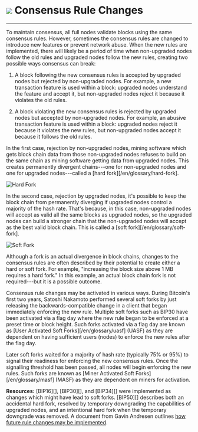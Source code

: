 # <img class="dcr-icon" src="/img/dcr-icons/Transactions.svg" /> Consensus Rule Changes

---

To maintain consensus, all full nodes validate blocks using the same
consensus rules. However, sometimes the consensus rules are changed to
introduce new features or prevent network abuse. When the new rules are
implemented, there will likely be a period of time when non-upgraded
nodes follow the old rules and upgraded nodes follow the new rules,
creating two possible ways consensus can break:

1. A block following the new consensus rules is accepted by upgraded
   nodes but rejected by non-upgraded nodes. For example, a new
   transaction feature is used within a block: upgraded nodes understand
   the feature and accept it, but non-upgraded nodes reject it because
   it violates the old rules.

2. A block violating the new consensus rules is rejected by upgraded
   nodes but accepted by non-upgraded nodes. For example, an abusive
   transaction feature is used within a block: upgraded nodes reject it
   because it violates the new rules, but non-upgraded nodes accept it
   because it follows the old rules.

In the first case, rejection by non-upgraded nodes, mining software
which gets block chain data from those non-upgraded nodes refuses to
build on the same chain as mining software getting data from upgraded
nodes. This creates permanently divergent chains---one for non-upgraded
nodes and one for upgraded nodes---called a [hard
fork][/en/glossary/hard-fork].

![Hard Fork](/img/dev/en-hard-fork.svg)

In the second case, rejection by upgraded nodes, it's possible to keep
the block chain from permanently diverging if upgraded nodes control a
majority of the hash rate. That's because, in this case, non-upgraded
nodes will accept as valid all the same blocks as upgraded nodes, so the
upgraded nodes can build a stronger chain that the non-upgraded nodes
will accept as the best valid block chain. This is called a [soft
fork][/en/glossary/soft-fork].

![Soft Fork](/img/dev/en-soft-fork.svg)

Although a fork is an actual divergence in block chains, changes to the
consensus rules are often described by their potential to create either
a hard or soft fork. For example, "increasing the block size above 1 MB
requires a hard fork." In this example, an actual block chain fork is
not required---but it is a possible outcome.

Consensus rule changes may be activated in various ways. During Bitcoin's
first two years, Satoshi Nakamoto performed several soft forks by just
releasing the backwards-compatible change in a client that began immediately
enforcing the new rule. Multiple soft forks such as BIP30 have
been activated via a flag day where the new rule began to be enforced at a
preset time or block height. Such forks activated via a flag day are known as
[User Activated Soft Forks][/en/glossary/uasf] (UASF) as
they are dependent on having sufficient users (nodes) to enforce the new rules
after the flag day.

Later soft forks waited for a majority of hash rate (typically 75% or 95%)
to signal their readiness for enforcing the new consensus rules. Once the signalling
threshold has been passed, all nodes will begin enforcing the new rules. Such
forks are known as [Miner Activated Soft Forks][/en/glossary/masf] (MASF)
as they are dependent on miners for activation.

**Resources:** [BIP16][], [BIP30][], and [BIP34][] were implemented as
changes which might have lead to soft forks. [BIP50][] describes both an
accidental hard fork, resolved by temporary downgrading the capabilities
of upgraded nodes, and an intentional hard fork when the temporary
downgrade was removed. A document from Gavin Andresen outlines [how
future rule changes may be
implemented](https://gist.github.com/gavinandresen/2355445).